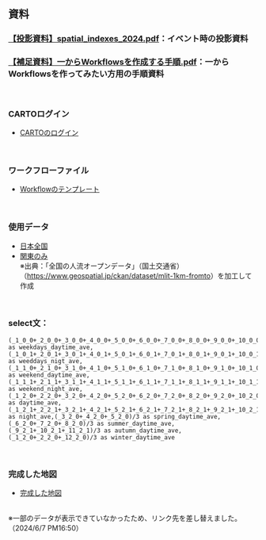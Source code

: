 ## 資料</br>
### <a href="https://bootcamp24.s3.ap-northeast-1.amazonaws.com/【投影資料】spatial_indexes_2024.pdf">【投影資料】spatial_indexes_2024.pdf</a>：イベント時の投影資料</br>
### <a href="https://bootcamp24.s3.ap-northeast-1.amazonaws.com/【補足資料】一からWorkflowsを作成する手順.pdf">【補足資料】一からWorkflowsを作成する手順.pdf</a>：一からWorkflowsを作ってみたい方用の手順資料</br>
</br>

### CARTOログイン</br>
- <a href="https://carto.com">CARTOのログイン</a></br>
</br>

### ワークフローファイル</br>
- <a href="https://bootcamp24.s3.ap-northeast-1.amazonaws.com/bootcamp_tokyo_2024_Workflows.sql">Workflowのテンプレート</a></br>
</br>

### 使用データ</br>
- <a href="https://bootcamp24.s3.ap-northeast-1.amazonaws.com/mdp_2021_reprojecter.parquet">⽇本全国</a></br>
- <a href="https://bootcamp24.s3.ap-northeast-1.amazonaws.com/mdp_2021_reprojector_kanto.gpkg">関東のみ</a></br>
※出典：「全国の⼈流オープンデータ」（国⼟交通省）
（<a href="https://www.geospatial.jp/ckan/dataset/mlit-1km-fromto">https://www.geospatial.jp/ckan/dataset/mlit-1km-fromto</a>）を加⼯して作成
</br>

### select文：
```
(_1_0_0+_2_0_0+_3_0_0+_4_0_0+_5_0_0+_6_0_0+_7_0_0+_8_0_0+_9_0_0+_10_0_0+_11_0_0+_12_0_0)/12 as weekdays_daytime_ave,(_1_0_1+_2_0_1+_3_0_1+_4_0_1+_5_0_1+_6_0_1+_7_0_1+_8_0_1+_9_0_1+_10_0_1+_11_0_1+_12_0_1)/12 as weeddays_nigt_ave,(_1_1_0+_2_1_0+_3_1_0+_4_1_0+_5_1_0+_6_1_0+_7_1_0+_8_1_0+_9_1_0+_10_1_0+_11_1_0+_12_1_0)/12 as weekend_daytime_ave,(_1_1_1+_2_1_1+_3_1_1+_4_1_1+_5_1_1+_6_1_1+_7_1_1+_8_1_1+_9_1_1+_10_1_1+_11_1_1+_12_1_1)/12 as weekend_night_ave,(_1_2_0+_2_2_0+_3_2_0+_4_2_0+_5_2_0+_6_2_0+_7_2_0+_8_2_0+_9_2_0+_10_2_0+_11_2_0+_12_2_0)/12 as daytime_ave, (_1_2_1+_2_2_1+_3_2_1+_4_2_1+_5_2_1+_6_2_1+_7_2_1+_8_2_1+_9_2_1+_10_2_1+_11_2_1+_12_2_1)/12 as night_ave,(_3_2_0+_4_2_0+_5_2_0)/3 as spring_daytime_ave, (_6_2_0+_7_2_0+_8_2_0)/3 as summer_daytime_ave, (_9_2_1+_10_2_1+_11_2_1)/3 as autumn_daytime_ave,(_1_2_0+_2_2_0+_12_2_0)/3 as winter_daytime_ave
```
</br>

### 完成した地図</br>
- <a href="https://thunbergii.app.carto.com/map/3a6afe8a-d1c9-448e-b881-1f24f9a8dd8e?lat=35.561346&lng=139.772310&zoom=9">完成した地図</a></br>
</br>
※一部のデータが表示できていなかったため、リンク先を差し替えました。（2024/6/7 PM16:50）
